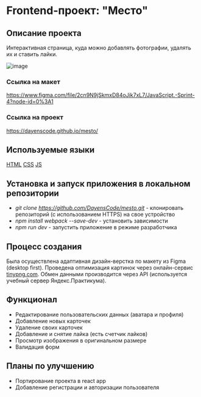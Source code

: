 # Frontend-проект: "Место"

## Описание проекта

Интерактивная страница, куда можно добавлять фотографии, удалять их и ставить лайки.

![image](https://user-images.githubusercontent.com/92729800/204303554-fd708625-c724-46f9-9045-261b69f63b27.png)

### Ссылка на макет

https://www.figma.com/file/2cn9N9jSkmxD84oJik7xL7/JavaScript.-Sprint-4?node-id=0%3A1

### Ссылка на проект

https://dayenscode.github.io/mesto/

## Используемые языки

[HTML](https://ru.wikipedia.org/wiki/HTML)
[CSS](https://ru.wikipedia.org/wiki/CSS)
[JS](https://ru.wikipedia.org/wiki/JavaScript)

## Установка и запуск приложения в локальном репозитории

- _git clone https://github.com/DayensCode/mesto.git_ - клонировать репозиторий (с использованием HTTPS) на свое устройство
- _npm install webpack --save-dev_ - установить зависимости
- _npm run dev_ - запустить приложение в режиме разработчика

## Процесс создания

Была осуществлена адаптивная дизайн-верстка по макету из Figma (desktop first). Проведена оптимизация картинок через онлайн-сервис [tinypng.com](https://tinypng.com/). Обмен данными производится через API (используется учебный сервер Яндекс.Практикума).

## Функционал

- Редактирование пользовательских данных (аватара и профиля)
- Добавление новых карточек
- Удаление своих карточек
- Добавление и снятие лайка (есть счетчик лайков)
- Просмотр изображения в оригинальном размере
- Валидация форм

## Планы по улучшению

- Портирование проекта в react app
- Добавление регистрации и авторизации пользователя
